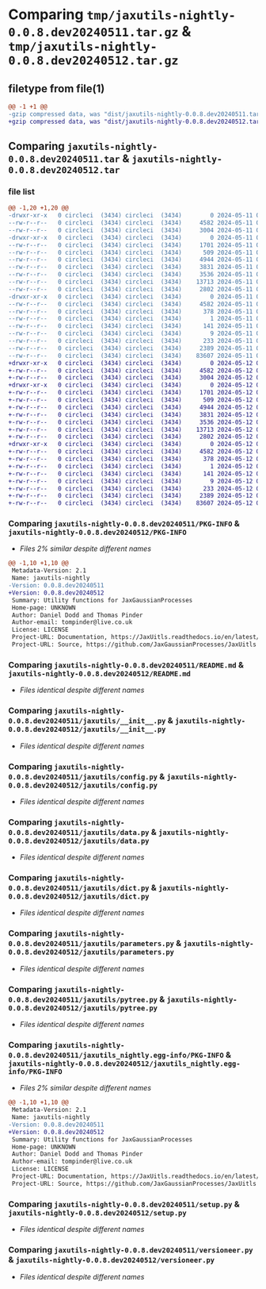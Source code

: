 # Comparing `tmp/jaxutils-nightly-0.0.8.dev20240511.tar.gz` & `tmp/jaxutils-nightly-0.0.8.dev20240512.tar.gz`

## filetype from file(1)

```diff
@@ -1 +1 @@
-gzip compressed data, was "dist/jaxutils-nightly-0.0.8.dev20240511.tar", last modified: Sat May 11 00:06:47 2024, max compression
+gzip compressed data, was "dist/jaxutils-nightly-0.0.8.dev20240512.tar", last modified: Sun May 12 00:06:31 2024, max compression
```

## Comparing `jaxutils-nightly-0.0.8.dev20240511.tar` & `jaxutils-nightly-0.0.8.dev20240512.tar`

### file list

```diff
@@ -1,20 +1,20 @@
-drwxr-xr-x   0 circleci  (3434) circleci  (3434)        0 2024-05-11 00:06:47.548724 jaxutils-nightly-0.0.8.dev20240511/
--rw-r--r--   0 circleci  (3434) circleci  (3434)     4582 2024-05-11 00:06:47.548724 jaxutils-nightly-0.0.8.dev20240511/PKG-INFO
--rw-r--r--   0 circleci  (3434) circleci  (3434)     3004 2024-05-11 00:06:40.000000 jaxutils-nightly-0.0.8.dev20240511/README.md
-drwxr-xr-x   0 circleci  (3434) circleci  (3434)        0 2024-05-11 00:06:47.548724 jaxutils-nightly-0.0.8.dev20240511/jaxutils/
--rw-r--r--   0 circleci  (3434) circleci  (3434)     1701 2024-05-11 00:06:40.000000 jaxutils-nightly-0.0.8.dev20240511/jaxutils/__init__.py
--rw-r--r--   0 circleci  (3434) circleci  (3434)      509 2024-05-11 00:06:47.548724 jaxutils-nightly-0.0.8.dev20240511/jaxutils/_version.py
--rw-r--r--   0 circleci  (3434) circleci  (3434)     4944 2024-05-11 00:06:40.000000 jaxutils-nightly-0.0.8.dev20240511/jaxutils/config.py
--rw-r--r--   0 circleci  (3434) circleci  (3434)     3831 2024-05-11 00:06:40.000000 jaxutils-nightly-0.0.8.dev20240511/jaxutils/data.py
--rw-r--r--   0 circleci  (3434) circleci  (3434)     3536 2024-05-11 00:06:40.000000 jaxutils-nightly-0.0.8.dev20240511/jaxutils/dict.py
--rw-r--r--   0 circleci  (3434) circleci  (3434)    13713 2024-05-11 00:06:40.000000 jaxutils-nightly-0.0.8.dev20240511/jaxutils/parameters.py
--rw-r--r--   0 circleci  (3434) circleci  (3434)     2802 2024-05-11 00:06:40.000000 jaxutils-nightly-0.0.8.dev20240511/jaxutils/pytree.py
-drwxr-xr-x   0 circleci  (3434) circleci  (3434)        0 2024-05-11 00:06:47.548724 jaxutils-nightly-0.0.8.dev20240511/jaxutils_nightly.egg-info/
--rw-r--r--   0 circleci  (3434) circleci  (3434)     4582 2024-05-11 00:06:47.000000 jaxutils-nightly-0.0.8.dev20240511/jaxutils_nightly.egg-info/PKG-INFO
--rw-r--r--   0 circleci  (3434) circleci  (3434)      378 2024-05-11 00:06:47.000000 jaxutils-nightly-0.0.8.dev20240511/jaxutils_nightly.egg-info/SOURCES.txt
--rw-r--r--   0 circleci  (3434) circleci  (3434)        1 2024-05-11 00:06:47.000000 jaxutils-nightly-0.0.8.dev20240511/jaxutils_nightly.egg-info/dependency_links.txt
--rw-r--r--   0 circleci  (3434) circleci  (3434)      141 2024-05-11 00:06:47.000000 jaxutils-nightly-0.0.8.dev20240511/jaxutils_nightly.egg-info/requires.txt
--rw-r--r--   0 circleci  (3434) circleci  (3434)        9 2024-05-11 00:06:47.000000 jaxutils-nightly-0.0.8.dev20240511/jaxutils_nightly.egg-info/top_level.txt
--rw-r--r--   0 circleci  (3434) circleci  (3434)      233 2024-05-11 00:06:47.548724 jaxutils-nightly-0.0.8.dev20240511/setup.cfg
--rw-r--r--   0 circleci  (3434) circleci  (3434)     2389 2024-05-11 00:06:40.000000 jaxutils-nightly-0.0.8.dev20240511/setup.py
--rw-r--r--   0 circleci  (3434) circleci  (3434)    83607 2024-05-11 00:06:40.000000 jaxutils-nightly-0.0.8.dev20240511/versioneer.py
+drwxr-xr-x   0 circleci  (3434) circleci  (3434)        0 2024-05-12 00:06:31.544238 jaxutils-nightly-0.0.8.dev20240512/
+-rw-r--r--   0 circleci  (3434) circleci  (3434)     4582 2024-05-12 00:06:31.544238 jaxutils-nightly-0.0.8.dev20240512/PKG-INFO
+-rw-r--r--   0 circleci  (3434) circleci  (3434)     3004 2024-05-12 00:06:24.000000 jaxutils-nightly-0.0.8.dev20240512/README.md
+drwxr-xr-x   0 circleci  (3434) circleci  (3434)        0 2024-05-12 00:06:31.548238 jaxutils-nightly-0.0.8.dev20240512/jaxutils/
+-rw-r--r--   0 circleci  (3434) circleci  (3434)     1701 2024-05-12 00:06:24.000000 jaxutils-nightly-0.0.8.dev20240512/jaxutils/__init__.py
+-rw-r--r--   0 circleci  (3434) circleci  (3434)      509 2024-05-12 00:06:31.548238 jaxutils-nightly-0.0.8.dev20240512/jaxutils/_version.py
+-rw-r--r--   0 circleci  (3434) circleci  (3434)     4944 2024-05-12 00:06:24.000000 jaxutils-nightly-0.0.8.dev20240512/jaxutils/config.py
+-rw-r--r--   0 circleci  (3434) circleci  (3434)     3831 2024-05-12 00:06:24.000000 jaxutils-nightly-0.0.8.dev20240512/jaxutils/data.py
+-rw-r--r--   0 circleci  (3434) circleci  (3434)     3536 2024-05-12 00:06:24.000000 jaxutils-nightly-0.0.8.dev20240512/jaxutils/dict.py
+-rw-r--r--   0 circleci  (3434) circleci  (3434)    13713 2024-05-12 00:06:24.000000 jaxutils-nightly-0.0.8.dev20240512/jaxutils/parameters.py
+-rw-r--r--   0 circleci  (3434) circleci  (3434)     2802 2024-05-12 00:06:24.000000 jaxutils-nightly-0.0.8.dev20240512/jaxutils/pytree.py
+drwxr-xr-x   0 circleci  (3434) circleci  (3434)        0 2024-05-12 00:06:31.544238 jaxutils-nightly-0.0.8.dev20240512/jaxutils_nightly.egg-info/
+-rw-r--r--   0 circleci  (3434) circleci  (3434)     4582 2024-05-12 00:06:31.000000 jaxutils-nightly-0.0.8.dev20240512/jaxutils_nightly.egg-info/PKG-INFO
+-rw-r--r--   0 circleci  (3434) circleci  (3434)      378 2024-05-12 00:06:31.000000 jaxutils-nightly-0.0.8.dev20240512/jaxutils_nightly.egg-info/SOURCES.txt
+-rw-r--r--   0 circleci  (3434) circleci  (3434)        1 2024-05-12 00:06:31.000000 jaxutils-nightly-0.0.8.dev20240512/jaxutils_nightly.egg-info/dependency_links.txt
+-rw-r--r--   0 circleci  (3434) circleci  (3434)      141 2024-05-12 00:06:31.000000 jaxutils-nightly-0.0.8.dev20240512/jaxutils_nightly.egg-info/requires.txt
+-rw-r--r--   0 circleci  (3434) circleci  (3434)        9 2024-05-12 00:06:31.000000 jaxutils-nightly-0.0.8.dev20240512/jaxutils_nightly.egg-info/top_level.txt
+-rw-r--r--   0 circleci  (3434) circleci  (3434)      233 2024-05-12 00:06:31.544238 jaxutils-nightly-0.0.8.dev20240512/setup.cfg
+-rw-r--r--   0 circleci  (3434) circleci  (3434)     2389 2024-05-12 00:06:24.000000 jaxutils-nightly-0.0.8.dev20240512/setup.py
+-rw-r--r--   0 circleci  (3434) circleci  (3434)    83607 2024-05-12 00:06:24.000000 jaxutils-nightly-0.0.8.dev20240512/versioneer.py
```

### Comparing `jaxutils-nightly-0.0.8.dev20240511/PKG-INFO` & `jaxutils-nightly-0.0.8.dev20240512/PKG-INFO`

 * *Files 2% similar despite different names*

```diff
@@ -1,10 +1,10 @@
 Metadata-Version: 2.1
 Name: jaxutils-nightly
-Version: 0.0.8.dev20240511
+Version: 0.0.8.dev20240512
 Summary: Utility functions for JaxGaussianProcesses
 Home-page: UNKNOWN
 Author: Daniel Dodd and Thomas Pinder
 Author-email: tompinder@live.co.uk
 License: LICENSE
 Project-URL: Documentation, https://JaxUitls.readthedocs.io/en/latest/
 Project-URL: Source, https://github.com/JaxGaussianProcesses/JaxUitls
```

### Comparing `jaxutils-nightly-0.0.8.dev20240511/README.md` & `jaxutils-nightly-0.0.8.dev20240512/README.md`

 * *Files identical despite different names*

### Comparing `jaxutils-nightly-0.0.8.dev20240511/jaxutils/__init__.py` & `jaxutils-nightly-0.0.8.dev20240512/jaxutils/__init__.py`

 * *Files identical despite different names*

### Comparing `jaxutils-nightly-0.0.8.dev20240511/jaxutils/config.py` & `jaxutils-nightly-0.0.8.dev20240512/jaxutils/config.py`

 * *Files identical despite different names*

### Comparing `jaxutils-nightly-0.0.8.dev20240511/jaxutils/data.py` & `jaxutils-nightly-0.0.8.dev20240512/jaxutils/data.py`

 * *Files identical despite different names*

### Comparing `jaxutils-nightly-0.0.8.dev20240511/jaxutils/dict.py` & `jaxutils-nightly-0.0.8.dev20240512/jaxutils/dict.py`

 * *Files identical despite different names*

### Comparing `jaxutils-nightly-0.0.8.dev20240511/jaxutils/parameters.py` & `jaxutils-nightly-0.0.8.dev20240512/jaxutils/parameters.py`

 * *Files identical despite different names*

### Comparing `jaxutils-nightly-0.0.8.dev20240511/jaxutils/pytree.py` & `jaxutils-nightly-0.0.8.dev20240512/jaxutils/pytree.py`

 * *Files identical despite different names*

### Comparing `jaxutils-nightly-0.0.8.dev20240511/jaxutils_nightly.egg-info/PKG-INFO` & `jaxutils-nightly-0.0.8.dev20240512/jaxutils_nightly.egg-info/PKG-INFO`

 * *Files 2% similar despite different names*

```diff
@@ -1,10 +1,10 @@
 Metadata-Version: 2.1
 Name: jaxutils-nightly
-Version: 0.0.8.dev20240511
+Version: 0.0.8.dev20240512
 Summary: Utility functions for JaxGaussianProcesses
 Home-page: UNKNOWN
 Author: Daniel Dodd and Thomas Pinder
 Author-email: tompinder@live.co.uk
 License: LICENSE
 Project-URL: Documentation, https://JaxUitls.readthedocs.io/en/latest/
 Project-URL: Source, https://github.com/JaxGaussianProcesses/JaxUitls
```

### Comparing `jaxutils-nightly-0.0.8.dev20240511/setup.py` & `jaxutils-nightly-0.0.8.dev20240512/setup.py`

 * *Files identical despite different names*

### Comparing `jaxutils-nightly-0.0.8.dev20240511/versioneer.py` & `jaxutils-nightly-0.0.8.dev20240512/versioneer.py`

 * *Files identical despite different names*

